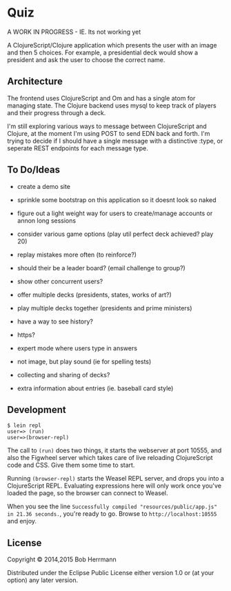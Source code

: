 # Quiz

A WORK IN PROGRESS - IE.  Its not working yet

A ClojureScript/Clojure application which presents the user with an image and then 5 choices.
For example, a presidential deck would show a president and ask the user to choose the correct name.

## Architecture

The frontend uses ClojureScript and Om and has a single atom for managing state.
The Clojure backend uses mysql to keep track of players and their progress through a deck.

I'm still exploring various ways to message between ClojureScript and Clojure, at the moment
I'm using POST to send EDN back and forth.   I'm trying to decide if I should have a single
message with a distinctive :type, or seperate REST endpoints for each message type.
 
## To Do/Ideas

  - create a demo site
  
  - sprinkle some bootstrap on this application so it doesnt look so naked
  - figure out a light weight way for users to create/manage accounts or annon long sessions
  - consider various game options (play util perfect deck achieved? play 20)
  - replay mistakes more often (to reinforce?) 
  
  - should their be a leader board?  (email challenge to group?)
  - show other concurrent users? 
  
  - offer multiple decks (presidents, states, works of art?)  
  - play multiple decks together (presidents and prime ministers)
  - have a way to see history?
  
  - https?
  
  - expert mode where users type in answers
  - not image, but play sound (ie for spelling tests)  
  
  - collecting and sharing of decks?
  - extra information about entries (ie. baseball card style)

## Development

```
$ lein repl
user=> (run)
user=>(browser-repl)
```

The call to `(run)` does two things, it starts the webserver at port
10555, and also the Figwheel server which takes care of live reloading
ClojureScript code and CSS. Give them some time to start.

Running `(browser-repl)` starts the Weasel REPL server, and drops you
into a ClojureScript REPL. Evaluating expressions here will only work
once you've loaded the page, so the browser can connect to Weasel.

When you see the line `Successfully compiled "resources/public/app.js"
in 21.36 seconds.`, you're ready to go. Browse to
`http://localhost:10555` and enjoy.


## License

Copyright © 2014,2015 Bob Herrmann

Distributed under the Eclipse Public License either version 1.0 or (at
your option) any later version.
